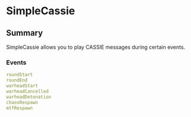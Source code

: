 
# SimpleCassie
## Summary
SimpleCassie allows you to play CASSIE messages during certain events.

### Events
```yml
roundStart
roundEnd
warheadStart
warheadCancelled
warheadDetonation
chaosRespawn
mtfRespawn
```
